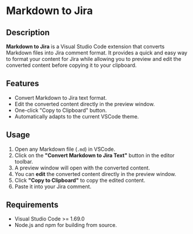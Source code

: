 # Markdown to Jira

## Description
**Markdown to Jira** is a Visual Studio Code extension that converts Markdown files into Jira comment format. It provides a quick and easy way to format your content for Jira while allowing you to preview and edit the converted content before copying it to your clipboard.

## Features
- Convert Markdown to Jira text format.
- Edit the converted content directly in the preview window.
- One-click "Copy to Clipboard" button.
- Automatically adapts to the current VSCode theme.

## Usage
1. Open any Markdown file (`.md`) in VSCode.
2. Click on the **"Convert Markdown to Jira Text"** button in the editor toolbar.
3. A preview window will open with the converted content.
4. You can **edit** the converted content directly in the preview window.
5. Click **"Copy to Clipboard"** to copy the edited content.
6. Paste it into your Jira comment.

## Requirements
- Visual Studio Code >= 1.69.0
- Node.js and npm for building from source.